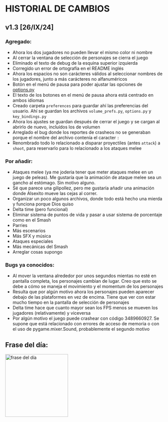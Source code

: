 
# HISTORIAL DE CAMBIOS 

## v1.3 [26/IX/24]

### Agregado:
- Ahora los dos jugadores no pueden llevar el mismo color ni nombre
- Al cerrar la ventana de selección de personajes se cierra el juego
- Eliminado el texto de debug de la esquina superior izquierda
- Corregido un error de ortografía en el README inglés
- Ahora los espacios no son carácteres válidos al seleccionar nombres de los jugadores, junto a más carácteres no alfanuméricos
- Botón en el menú de pausa para poder ajustar las opciones de [options.py](options.py)
- El texto de los botones en el menú de pausa ahora está centrado en ambos idiomas
- Creado carpeta `preferences` para guardar ahí las preferencias del usuario. Ahí se guardan los archivos `volume_prefs.py`, `options.py` y `key_bindings.py`
- Ahora los ajustes se guardan después de cerrar el juego y se cargan al abrirlo de nuevo, incluídos los de volumen
- Arreglado el bug donde los reportes de crasheos no se generaban porque el nombre del archivo contenía el caracter `:`
- Renombrado todo lo relacionado a disparar proyectiles (antes `attack`) a `shoot`, para reservarlo para lo relacionado a los ataques melee


### Por añadir:
- Ataques melee (ya me joderia tener que meter ataques melee en un juego de peleas). Me gustaría que la animación de ataque melee sea un gancho al estómago. Sin motivo alguno.
- Sé que parece una gilipollez, pero me gustaría añadir una animación donde Alsexito mueve las cejas al correr.
- Organizar un poco algunos archivos, donde todo está hecho una mierda y funciona porque Dios quiso
- Delta time (pero funcional)
- Eliminar sistema de puntos de vida y pasar a usar sistema de porcentaje como en el Smash
- Parries
- Más escenarios
- Más SFX y música
- Ataques especiales
- Más mecánicas del Smash
- Arreglar cosas supongo


### Bugs ya conocidos:
- Al mover la ventana alrededor por unos segundos mientas no esté en pantalla completa, los personajes cambian de lugar. Creo que esto se debe a cómo se maneja el movimiento y el momentum de los personajes
- Resulta que por algún motivo ahora los personajes pueden aparecer debajo de las plataformes en vez de encima. Tiene que ver con estar mucho tiempo en la pantalla de selección de personajes
- Delta time hace que cuanto mayor sean los FPS menos se mueven los jugadores (relativamente) y viceversa
- Por algún motivo el juego puede crashear con código 3489660927. Se supone que está relacionado con errores de acceso de memoria o con el uso de pygame.mixer.Sound, probablemente el segundo motivo


## Frase del día:
<img src="https://cdn.discordapp.com/attachments/1276148852755398739/1288491749236543659/9LWL2LxV.png?ex=66f6b274&is=66f560f4&hm=d080cb232809040cacad1c6fb7277f395ac0bdf021b96068b06269834a5b8908&" alt="frase del día" height = 200/>
